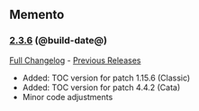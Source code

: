 ## Memento
### [2.3.6](https://github.com/diomsg-code/Memento/tree/2.3.6) (@build-date@)
[Full Changelog](https://github.com/diomsg-code/Memento/compare/2.3.5...2.3.6) - [Previous Releases](https://github.com/diomsg-code/Memento/releases)

- Added: TOC version for patch 1.15.6 (Classic)
- Added: TOC version for patch 4.4.2 (Cata)
- Minor code adjustments
